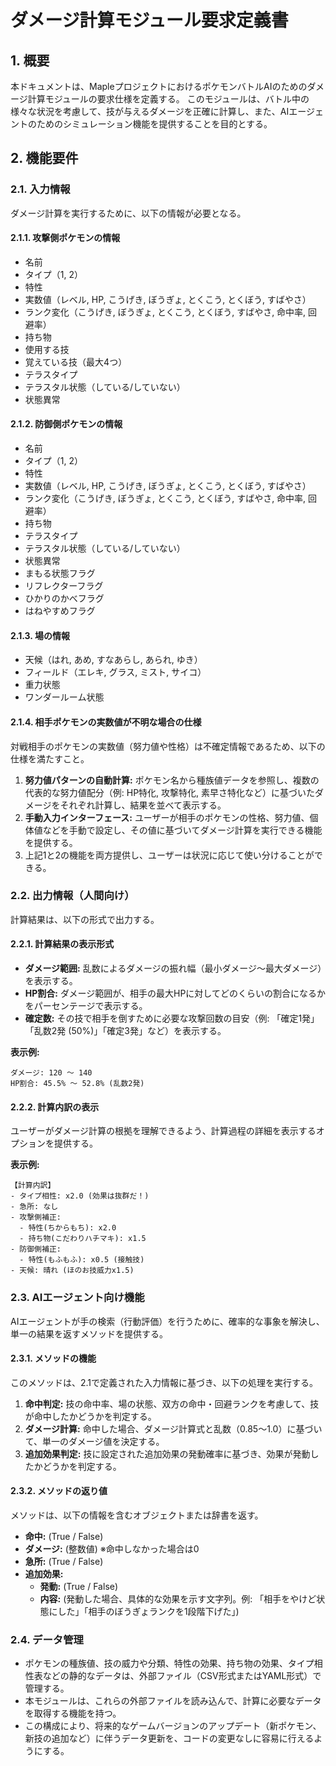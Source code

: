 # ダメージ計算モジュール要求定義書

## 1. 概要

本ドキュメントは、MapleプロジェクトにおけるポケモンバトルAIのためのダメージ計算モジュールの要求仕様を定義する。
このモジュールは、バトル中の様々な状況を考慮して、技が与えるダメージを正確に計算し、また、AIエージェントのためのシミュレーション機能を提供することを目的とする。

## 2. 機能要件

### 2.1. 入力情報

ダメージ計算を実行するために、以下の情報が必要となる。

#### 2.1.1. 攻撃側ポケモンの情報

- 名前
- タイプ（1, 2）
- 特性
- 実数値（レベル, HP, こうげき, ぼうぎょ, とくこう, とくぼう, すばやさ）
- ランク変化（こうげき, ぼうぎょ, とくこう, とくぼう, すばやさ, 命中率, 回避率）
- 持ち物
- 使用する技
- 覚えている技（最大4つ）
- テラスタイプ
- テラスタル状態（している/していない）
- 状態異常

#### 2.1.2. 防御側ポケモンの情報

- 名前
- タイプ（1, 2）
- 特性
- 実数値（レベル, HP, こうげき, ぼうぎょ, とくこう, とくぼう, すばやさ）
- ランク変化（こうげき, ぼうぎょ, とくこう, とくぼう, すばやさ, 命中率, 回避率）
- 持ち物
- テラスタイプ
- テラスタル状態（している/していない）
- 状態異常
- まもる状態フラグ
- リフレクターフラグ
- ひかりのかべフラグ
- はねやすめフラグ

#### 2.1.3. 場の情報

- 天候（はれ, あめ, すなあらし, あられ, ゆき）
- フィールド（エレキ, グラス, ミスト, サイコ）
- 重力状態
- ワンダールーム状態

#### 2.1.4. 相手ポケモンの実数値が不明な場合の仕様

対戦相手のポケモンの実数値（努力値や性格）は不確定情報であるため、以下の仕様を満たすこと。

1.  **努力値パターンの自動計算:** ポケモン名から種族値データを参照し、複数の代表的な努力値配分（例: HP特化, 攻撃特化, 素早さ特化など）に基づいたダメージをそれぞれ計算し、結果を並べて表示する。
2.  **手動入力インターフェース:** ユーザーが相手のポケモンの性格、努力値、個体値などを手動で設定し、その値に基づいてダメージ計算を実行できる機能を提供する。
3.  上記1と2の機能を両方提供し、ユーザーは状況に応じて使い分けることができる。

### 2.2. 出力情報（人間向け）

計算結果は、以下の形式で出力する。

#### 2.2.1. 計算結果の表示形式

- **ダメージ範囲:** 乱数によるダメージの振れ幅（最小ダメージ〜最大ダメージ）を表示する。
- **HP割合:** ダメージ範囲が、相手の最大HPに対してどのくらいの割合になるかをパーセンテージで表示する。
- **確定数:** その技で相手を倒すために必要な攻撃回数の目安（例: 「確定1発」「乱数2発 (50%)」「確定3発」など）を表示する。

**表示例:**
```
ダメージ: 120 〜 140
HP割合: 45.5% 〜 52.8% (乱数2発)
```

#### 2.2.2. 計算内訳の表示

ユーザーがダメージ計算の根拠を理解できるよう、計算過程の詳細を表示するオプションを提供する。

**表示例:**
```
【計算内訳】
- タイプ相性: x2.0 (効果は抜群だ！)
- 急所: なし
- 攻撃側補正:
  - 特性(ちからもち): x2.0
  - 持ち物(こだわりハチマキ): x1.5
- 防御側補正:
  - 特性(もふもふ): x0.5 (接触技)
- 天候: 晴れ (ほのお技威力x1.5)
```

### 2.3. AIエージェント向け機能

AIエージェントが手の検索（行動評価）を行うために、確率的な事象を解決し、単一の結果を返すメソッドを提供する。

#### 2.3.1. メソッドの機能

このメソッドは、2.1で定義された入力情報に基づき、以下の処理を実行する。

1.  **命中判定:** 技の命中率、場の状態、双方の命中・回避ランクを考慮して、技が命中したかどうかを判定する。
2.  **ダメージ計算:** 命中した場合、ダメージ計算式と乱数（0.85〜1.0）に基づいて、単一のダメージ値を決定する。
3.  **追加効果判定:** 技に設定された追加効果の発動確率に基づき、効果が発動したかどうかを判定する。

#### 2.3.2. メソッドの返り値

メソッドは、以下の情報を含むオブジェクトまたは辞書を返す。

- **命中:** (True / False)
- **ダメージ:** (整数値) ※命中しなかった場合は0
- **急所:** (True / False)
- **追加効果:**
  - **発動:** (True / False)
  - **内容:** (発動した場合、具体的な効果を示す文字列。例: 「相手をやけど状態にした」「相手のぼうぎょランクを1段階下げた」)

### 2.4. データ管理

- ポケモンの種族値、技の威力や分類、特性の効果、持ち物の効果、タイプ相性表などの静的なデータは、外部ファイル（CSV形式またはYAML形式）で管理する。
- 本モジュールは、これらの外部ファイルを読み込んで、計算に必要なデータを取得する機能を持つ。
- この構成により、将来的なゲームバージョンのアップデート（新ポケモン、新技の追加など）に伴うデータ更新を、コードの変更なしに容易に行えるようにする。
